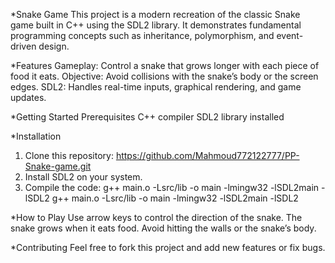 *Snake Game
This project is a modern recreation of the classic Snake game built in C++ using the SDL2 library. It demonstrates fundamental programming concepts such as inheritance, polymorphism, and event-driven design.

*Features
Gameplay: Control a snake that grows longer with each piece of food it eats.
Objective: Avoid collisions with the snake’s body or the screen edges.
SDL2: Handles real-time inputs, graphical rendering, and game updates.


*Getting Started
Prerequisites
C++ compiler
SDL2 library installed

*Installation
1. Clone this repository:
https://github.com/Mahmoud772122777/PP-Snake-game.git
2. Install SDL2 on your system.
3. Compile the code:
g++ main.o -Lsrc/lib -o main -lmingw32 -lSDL2main -lSDL2
g++ main.o -Lsrc/lib -o main -lmingw32 -lSDL2main -lSDL2

*How to Play
Use arrow keys to control the direction of the snake.
The snake grows when it eats food.
Avoid hitting the walls or the snake’s body.

*Contributing
Feel free to fork this project and add new features or fix bugs.


